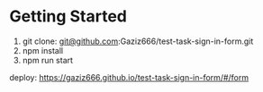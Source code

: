 # Getting Started

1. git clone: git@github.com:Gaziz666/test-task-sign-in-form.git
2. npm install
3. npm run start

deploy: https://gaziz666.github.io/test-task-sign-in-form/#/form
